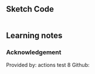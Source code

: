 # 

## Sketch Code
```

```
## Learning notes

### Acknowledgement
Provided by: actions test 8
Github: 
